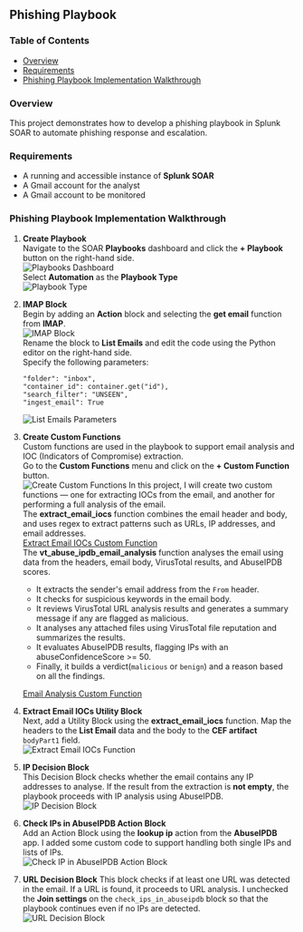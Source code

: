 ## Phishing Playbook
### Table of Contents
- [Overview](#overview)  
- [Requirements](#requirements)  
- [Phishing Playbook Implementation Walkthrough](#phishing-playbook-implementation-walkthrough)
### Overview
This project demonstrates how to develop a phishing playbook in Splunk SOAR to automate phishing response and escalation.  

### Requirements
- A running and accessible instance of **Splunk SOAR**
- A Gmail account for the analyst
- A Gmail account to be monitored

### Phishing Playbook Implementation Walkthrough
1. **Create Playbook**  
   Navigate to the SOAR **Playbooks** dashboard and click the **+ Playbook** button on the right-hand side.   
   ![Playbooks Dashboard](images/playbook-dashboard.png)  
   Select **Automation** as the **Playbook Type**  
   ![Playbook Type](images/playbook-type.png)  
2. **IMAP Block**  
   Begin by adding an **Action** block and selecting the **get email** function from **IMAP**.  
   ![IMAP Block](images/imap-block.png)  
   Rename the block to **List Emails** and edit the code using the Python editor on the right-hand side.  
   Specify the following parameters:
   ```
   "folder": "inbox",
   "container_id": container.get("id"),
   "search_filter": "UNSEEN",
   "ingest_email": True
   ```
   ![List Emails Parameters](images/list-emails.png)  
3. **Create Custom Functions**  
   Custom functions are used in the playbook to support email analysis and IOC (Indicators of Compromise) extraction.  
   Go to the **Custom Functions** menu and click on the **+ Custom Function** button.  
   ![Create Custom Functions](images/create-custom-functions.png)
   In this project, I will create two custom functions — one for extracting IOCs from the email, and another for performing a full analysis of the email.  
   The **extract_email_iocs** function combines the email header and body, and uses regex to extract patterns such as URLs, IP addresses, and email addresses.  
   [Extract Email IOCs Custom Function](extract_email_iocs.txt)  
   The **vt_abuse_ipdb_email_analysis** function analyses the email using data from the headers, email body, VirusTotal results, and AbuseIPDB scores.
   - It extracts the sender's email address from the `From` header.
   - It checks for suspicious keywords in the email body.
   - It reviews VirusTotal URL analysis results and generates a summary message if any are flagged as malicious.
   - It analyses any attached files using VirusTotal file reputation and summarizes the results.
   - It evaluates AbuseIPDB results, flagging IPs with an abuseConfidenceScore >= 50.
   - Finally, it builds a verdict(`malicious` or `benign`) and a reason based on all the findings.  
     
   [Email Analysis Custom Function](vt_abuseipdb_email_analysis.txt)  
4. **Extract Email IOCs Utility Block**  
   Next, add a Utility Block using the **extract_email_iocs** function.  Map the headers to the **List Email** data and the body to the **CEF artifact** `bodyPart1` field.  
   ![Extract Email IOCs Function](images/extract_email_iocs_function.png)  
5. **IP Decision Block**   
   This Decision Block checks whether the email contains any IP addresses to analyse. If the result from the extraction is **not empty**, the playbook proceeds with IP analysis using AbuseIPDB.  
   ![IP Decision Block](images/ip-decision.png)  
6. **Check IPs in AbuseIPDB Action Block**  
   Add an Action Block using the **lookup ip** action from the **AbuseIPDB** app. I added some custom code to support handling both single IPs and lists of IPs.  
   ![Check IP in AbuseIPDB Action Block](images/abuseipdb-block.png)  
7. **URL Decision Block**
   This block checks if at least one URL was detected in the email. If a URL is found, it proceeds to URL analysis. I unchecked the **Join settings** on the `check_ips_in_abuseipdb` block so that the playbook continues even if no IPs are detected.  
   ![URL Decision Block](images/url-decision.png)  
